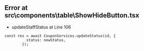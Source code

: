 ## Error at src\components\table\ShowHideButton.tsx

- updateStaffStatus at Line 106
```
const res = await CouponServices.updateStatus(id, {
          status: newStatus,
        });
```